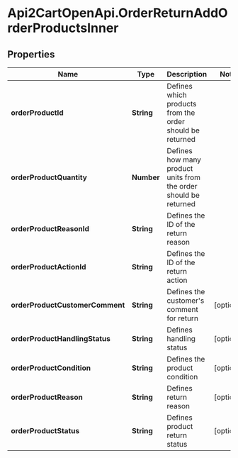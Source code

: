# Api2CartOpenApi.OrderReturnAddOrderProductsInner

## Properties

Name | Type | Description | Notes
------------ | ------------- | ------------- | -------------
**orderProductId** | **String** | Defines which products from the order should be returned | 
**orderProductQuantity** | **Number** | Defines how many product units from the order should be returned | 
**orderProductReasonId** | **String** | Defines the ID of the return reason | 
**orderProductActionId** | **String** | Defines the ID of the return action | 
**orderProductCustomerComment** | **String** | Defines the customer&#39;s comment for return | [optional] 
**orderProductHandlingStatus** | **String** | Defines handling status | [optional] 
**orderProductCondition** | **String** | Defines the product condition | [optional] 
**orderProductReason** | **String** | Defines return reason | [optional] 
**orderProductStatus** | **String** | Defines product return status | [optional] 



